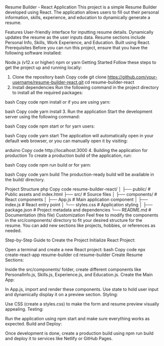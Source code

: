 Resume Builder - React Application
This project is a simple Resume Builder developed using React. The application allows users to fill out their personal information, skills, experience, and education to dynamically generate a resume.

Features
User-friendly interface for inputting resume details.
Dynamically updates the resume as the user inputs data.
Resume sections include Personal Info, Skills, Work Experience, and Education.
Built using React.
Prerequisites
Before you can run this project, ensure that you have the following software installed:

Node.js (v12.x or higher)
npm or yarn
Getting Started
Follow these steps to get the project up and running locally:

1. Clone the repository
bash
Copy code
git clone https://github.com/your-username/resume-builder-react.git
cd resume-builder-react
2. Install dependencies
Run the following command in the project directory to install all the required packages:

bash
Copy code
npm install
or if you are using yarn:

bash
Copy code
yarn install
3. Run the application
Start the development server using the following command:

bash
Copy code
npm start
or for yarn users:

bash
Copy code
yarn start
The application will automatically open in your default web browser, or you can manually open it by visiting:

arduino
Copy code
http://localhost:3000
4. Building the application for production
To create a production build of the application, run:

bash
Copy code
npm run build
or for yarn:

bash
Copy code
yarn build
The production-ready build will be available in the build/ directory.

Project Structure
php
Copy code
resume-builder-react/
│
├── public/                 # Public assets and index.html
├── src/                    # Source files
│   ├── components/         # React components
│   ├── App.js              # Main application component
│   ├── index.js            # React entry point
│   └── styles.css          # Application styling
│
├── package.json            # Project metadata and dependencies
└── README.md               # Documentation (this file)
Customization
Feel free to modify the components in the src/components/ directory to fit your desired structure for the resume. You can add new sections like projects, hobbies, or references as needed.



Step-by-Step Guide to Create the Project
Initialize React Project:

Open a terminal and create a new React project:
bash
Copy code
npx create-react-app resume-builder
cd resume-builder
Create Resume Sections:

Inside the src/components/ folder, create different components like PersonalInfo.js, Skills.js, Experience.js, and Education.js.
Create the Main App:

In App.js, import and render these components. Use state to hold user input and dynamically display it on a preview section.
Styling:

Use CSS (create a styles.css) to make the form and resume preview visually appealing.
Testing:

Run the application using npm start and make sure everything works as expected.
Build and Deploy:

Once development is done, create a production build using npm run build and deploy it to services like Netlify or GitHub Pages.
